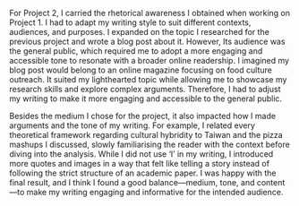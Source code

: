 For Project 2, I carried the rhetorical awareness I obtained when working on Project 1. I had to adapt my writing style to suit different contexts, audiences, and purposes. 
I expanded on the topic I researched for the previous project and wrote a blog post about it. 
However, Its audience was the general public, which required me to adopt a more engaging and accessible tone to resonate with a broader online readership. 
I imagined my blog post would belong to an online magazine focusing on food culture outreach. 
It suited my lighthearted topic while allowing me to showcase my research skills and explore complex arguments. 
Therefore, I had to adjust my writing to make it more engaging and accessible to the general public. 

Besides the medium I chose for the project, it also impacted how I made arguments and the tone of my writing. 
For example, I related every theoretical framework regarding cultural hybridity to Taiwan and the pizza mashups I discussed, slowly familiarising the reader with the context before diving into the analysis. 
While I did not use ‘I’ in my writing, I introduced more quotes and images in a way that felt like telling a story instead of following the strict structure of an academic paper. 
I was happy with the final result, and I think I found a good balance—medium, tone, and content—to make my writing engaging and informative for the intended audience.
